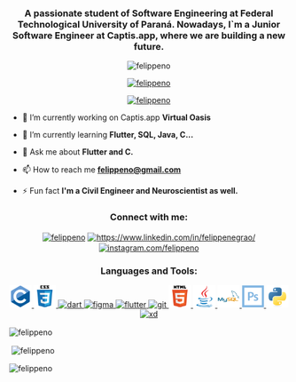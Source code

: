 <h3 align="center">A passionate student of Software Engineering at Federal Technological University of Paraná. Nowadays, I`m a Junior Software Engineer at Captis.app, where we are building a new future.</h3>

<p align="center"> <img src="https://komarev.com/ghpvc/?username=felippeno&label=Profile%20views&color=0e75b6&style=flat" alt="felippeno" /> </p>

<p align="center"> <a href="https://github.com/ryo-ma/github-profile-trophy"><img src="https://github-profile-trophy.vercel.app/?username=felippeno" alt="felippeno" /></a> </p>

<p align="center"> <a href="https://twitter.com/felippeno" target="blank"><img src="https://img.shields.io/twitter/follow/felippeno?logo=twitter&style=for-the-badge" alt="felippeno" /></a> </p>

- 🔭 I’m currently working on Captis.app **Virtual Oasis**

- 🌱 I’m currently learning **Flutter, SQL, Java, C...**

- 💬 Ask me about **Flutter and C.**

- 📫 How to reach me **felippeno@gmail.com**

- ⚡ Fun fact **I'm a Civil Engineer and Neuroscientist as well.**

<h3 align="center">Connect with me:</h3>
<p align="center">
<a href="https://twitter.com/felippeno" target="blank"><img align="center" src="https://raw.githubusercontent.com/rahuldkjain/github-profile-readme-generator/master/src/images/icons/Social/twitter.svg" alt="felippeno" height="30" width="40" /></a>
<a href="https://linkedin.com/in/https://www.linkedin.com/in/felippenegrao/" target="blank"><img align="center" src="https://raw.githubusercontent.com/rahuldkjain/github-profile-readme-generator/master/src/images/icons/Social/linked-in-alt.svg" alt="https://www.linkedin.com/in/felippenegrao/" height="30" width="40" /></a>
<a href="https://instagram.com/instagram.com/felippeno" target="blank"><img align="center" src="https://raw.githubusercontent.com/rahuldkjain/github-profile-readme-generator/master/src/images/icons/Social/instagram.svg" alt="instagram.com/felippeno" height="30" width="40" /></a>
</p>

<h3 align="center">Languages and Tools:</h3>
<p align="center"> <a href="https://www.cprogramming.com/" target="_blank" rel="noreferrer"> <img src="https://raw.githubusercontent.com/devicons/devicon/master/icons/c/c-original.svg" alt="c" width="40" height="40"/> </a> <a href="https://www.w3schools.com/css/" target="_blank" rel="noreferrer"> <img src="https://raw.githubusercontent.com/devicons/devicon/master/icons/css3/css3-original-wordmark.svg" alt="css3" width="40" height="40"/> </a> <a href="https://dart.dev" target="_blank" rel="noreferrer"> <img src="https://www.vectorlogo.zone/logos/dartlang/dartlang-icon.svg" alt="dart" width="40" height="40"/> </a> <a href="https://www.figma.com/" target="_blank" rel="noreferrer"> <img src="https://www.vectorlogo.zone/logos/figma/figma-icon.svg" alt="figma" width="40" height="40"/> </a> <a href="https://flutter.dev" target="_blank" rel="noreferrer"> <img src="https://www.vectorlogo.zone/logos/flutterio/flutterio-icon.svg" alt="flutter" width="40" height="40"/> </a> <a href="https://git-scm.com/" target="_blank" rel="noreferrer"> <img src="https://www.vectorlogo.zone/logos/git-scm/git-scm-icon.svg" alt="git" width="40" height="40"/> </a> <a href="https://www.w3.org/html/" target="_blank" rel="noreferrer"> <img src="https://raw.githubusercontent.com/devicons/devicon/master/icons/html5/html5-original-wordmark.svg" alt="html5" width="40" height="40"/> </a> <a href="https://www.java.com" target="_blank" rel="noreferrer"> <img src="https://raw.githubusercontent.com/devicons/devicon/master/icons/java/java-original.svg" alt="java" width="40" height="40"/> </a> <a href="https://www.mysql.com/" target="_blank" rel="noreferrer"> <img src="https://raw.githubusercontent.com/devicons/devicon/master/icons/mysql/mysql-original-wordmark.svg" alt="mysql" width="40" height="40"/> </a> <a href="https://www.photoshop.com/en" target="_blank" rel="noreferrer"> <img src="https://raw.githubusercontent.com/devicons/devicon/master/icons/photoshop/photoshop-line.svg" alt="photoshop" width="40" height="40"/> </a> <a href="https://www.python.org" target="_blank" rel="noreferrer"> <img src="https://raw.githubusercontent.com/devicons/devicon/master/icons/python/python-original.svg" alt="python" width="40" height="40"/> </a> <a href="https://www.adobe.com/products/xd.html" target="_blank" rel="noreferrer"> <img src="https://cdn.worldvectorlogo.com/logos/adobe-xd.svg" alt="xd" width="40" height="40"/> </a> </p>

<p><img align="center" src="https://github-readme-stats.vercel.app/api/top-langs?username=felippeno&show_icons=true&locale=en&layout=compact" alt="felippeno" /></p>

<p>&nbsp;<img align="center" src="https://github-readme-stats.vercel.app/api?username=felippeno&show_icons=true&locale=en" alt="felippeno" /></p>

<p><img align="center" src="https://github-readme-streak-stats.herokuapp.com/?user=felippeno&" alt="felippeno" /></p>
